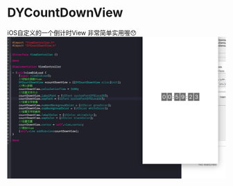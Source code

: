 # DYCountDownView
iOS自定义的一个倒计时View
非常简单实用喔😯
![](https://github.com/CoderDeYu/DYCountDownView/blob/master/image/Snip20170929_2.png)
